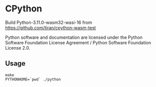 # CPython

Build Python-3.11.0-wasm32-wasi-16 from https://github.com/tiran/cpython-wasm-test

Python software and documentation are licensed under the Python Software Foundation License Agreement / Python Software Foundation License 2.0.

## Usage


```shell
make
PYTHONHOME=`pwd` ./python
```
